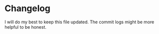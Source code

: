 # Changelog

I will do my best to keep this file updated. The commit logs might be more helpful to be honest.
